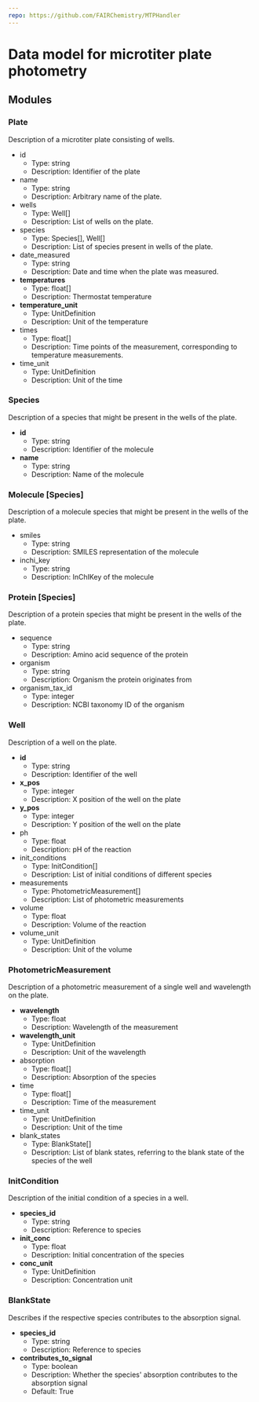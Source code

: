 ```yaml
---
repo: https://github.com/FAIRChemistry/MTPHandler
---
```


# Data model for microtiter plate photometry

## Modules

### Plate

Description of a microtiter plate consisting of wells.

- id
    - Type: string
    - Description: Identifier of the plate
- name
    - Type: string
    - Description: Arbitrary name of the plate.
- wells
    - Type: Well[]
    - Description: List of wells on the plate.
- species
    - Type: Species[], Well[]
    - Description: List of species present in wells of the plate.
- date_measured
    - Type: string
    - Description: Date and time when the plate was measured.
- __temperatures__
    - Type: float[]
    - Description: Thermostat temperature
- __temperature_unit__
    - Type: UnitDefinition
    - Description: Unit of the temperature
- times
    - Type: float[]
    - Description: Time points of the measurement, corresponding to temperature measurements.
- time_unit
    - Type: UnitDefinition
    - Description: Unit of the time

### Species

Description of a species that might be present in the wells of the plate.

- __id__
    - Type: string
    - Description: Identifier of the molecule
- __name__
    - Type: string
    - Description: Name of the molecule

### Molecule [Species]

Description of a molecule species that might be present in the wells of the plate.

- smiles
    - Type: string
    - Description: SMILES representation of the molecule
- inchi_key
    - Type: string
    - Description: InChIKey of the molecule

### Protein [Species]

Description of a protein species that might be present in the wells of the plate.

- sequence
    - Type: string
    - Description: Amino acid sequence of the protein
- organism
    - Type: string
    - Description: Organism the protein originates from
- organism_tax_id
    - Type: integer
    - Description: NCBI taxonomy ID of the organism

### Well

Description of a well on the plate.

- __id__
    - Type: string
    - Description: Identifier of the well
- __x_pos__
    - Type: integer
    - Description: X position of the well on the plate
- __y_pos__
    - Type: integer
    - Description: Y position of the well on the plate
- ph
    - Type: float
    - Description: pH of the reaction
- init_conditions
    - Type: InitCondition[]
    - Description: List of initial conditions of different species
- measurements
    - Type: PhotometricMeasurement[]
    - Description: List of photometric measurements
- volume
    - Type: float
    - Description: Volume of the reaction
- volume_unit
    - Type: UnitDefinition
    - Description: Unit of the volume

### PhotometricMeasurement

Description of a photometric measurement of a single well and wavelength on the plate.

- __wavelength__
    - Type: float
    - Description: Wavelength of the measurement
- __wavelength_unit__
    - Type: UnitDefinition
    - Description: Unit of the wavelength
- absorption
    - Type: float[]
    - Description: Absorption of the species
- time
    - Type: float[]
    - Description: Time of the measurement
- time_unit
    - Type: UnitDefinition
    - Description: Unit of the time
- blank_states
    - Type: BlankState[]
    - Description: List of blank states, referring to the blank state of the species of the well

### InitCondition

Description of the initial condition of a species in a well.

- __species_id__
    - Type: string
    - Description: Reference to species
- __init_conc__
    - Type: float
    - Description: Initial concentration of the species
- __conc_unit__
    - Type: UnitDefinition
    - Description: Concentration unit

### BlankState

Describes if the respective species contributes to the absorption signal.

- __species_id__
    - Type: string
    - Description: Reference to species
- __contributes_to_signal__
    - Type: boolean
    - Description: Whether the species' absorption contributes to the absorption signal
    - Default: True
